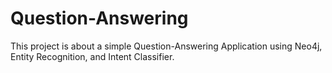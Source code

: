 # Question-Answering
This project is about a simple Question-Answering Application using Neo4j, Entity Recognition, and Intent Classifier.
